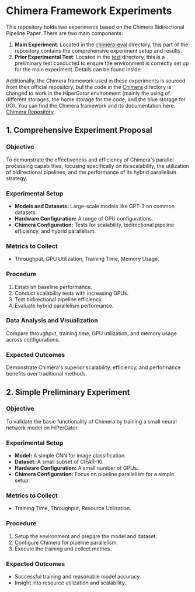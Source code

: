 # Chimera Framework Experiments

This repository holds two experiments based on the Chimera Bidirectional Pipeline Paper. There are two main components:

1. **Main Experiment**: Located in the [chimera-eval](./chimera-eval) directory, this part of the repository contains the comprehensive experiment setup and results.
2. **Prior Experimental Test**: Located in the [test](./test/) directory, this is a preliminary test conducted to ensure the environment is correctly set up for the main experiment. Details can be found inside.

Additionally, the Chimera framework used in these experiments is sourced from their official repository, but the code in the [Chimera](./Chimera/) directory is changed to work in the HiperGator environment (mainly the using of different storages, the home storage for the code, and the blue storage for I/O). You can find the Chimera framework and its documentation here: [Chimera Repository](https://github.com/Shigangli/Chimera).


## 1. Comprehensive Experiment Proposal

### Objective
To demonstrate the effectiveness and efficiency of Chimera's parallel processing capabilities, focusing specifically on its scalability, the utilization of bidirectional pipelines, and the performance of its hybrid parallelism strategy.

### Experimental Setup
- **Models and Datasets:** Large-scale models like GPT-3 on common datasets.
- **Hardware Configuration:** A range of GPU configurations.
- **Chimera Configuration:** Tests for scalability, bidirectional pipeline efficiency, and hybrid parallelism.

### Metrics to Collect
- Throughput, GPU Utilization, Training Time, Memory Usage.

### Procedure
1. Establish baseline performance.
2. Conduct scalability tests with increasing GPUs.
3. Test bidirectional pipeline efficiency.
4. Evaluate hybrid parallelism performance.

### Data Analysis and Visualization
Compare throughput, training time, GPU utilization, and memory usage across configurations.

### Expected Outcomes
Demonstrate Chimera's superior scalability, efficiency, and performance benefits over traditional methods.

## 2. Simple Preliminary Experiment

### Objective
To validate the basic functionality of Chimera by training a small neural network model on HiPerGator.

### Experimental Setup
- **Model:** A simple CNN for image classification.
- **Dataset:** A small subset of CIFAR-10.
- **Hardware Configuration:** A small number of GPUs.
- **Chimera Configuration:** Focus on pipeline parallelism for a simple setup.

### Metrics to Collect
- Training Time, Throughput, Resource Utilization.

### Procedure
1. Setup the environment and prepare the model and dataset.
2. Configure Chimera for pipeline parallelism.
3. Execute the training and collect metrics.

### Expected Outcomes
- Successful training and reasonable model accuracy.
- Insight into resource utilization and scalability.
